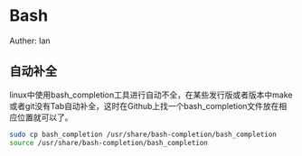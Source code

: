 # Bash
Auther: Ian
## 自动补全
linux中使用bash_completion工具进行自动不全，在某些发行版或者版本中make或者git没有Tab自动补全，这时在Github上找一个bash_completion文件放在相应位置就可以了。
```bash
sudo cp bash_completion /usr/share/bash-completion/bash_completion
source /usr/share/bash-completion/bash_completion
```
